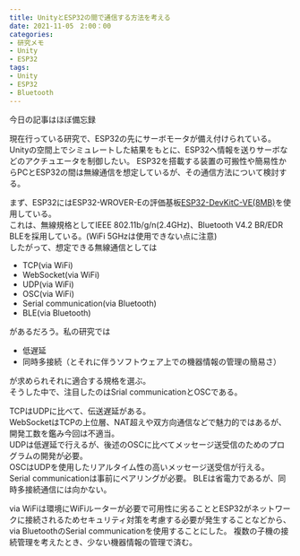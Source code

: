 ```yaml
---
title: UnityとESP32の間で通信する方法を考える
date: 2021-11-05　2:00：00
categories:
- 研究メモ
- Unity
- ESP32
tags:
- Unity
- ESP32
- Bluetooth
---
```


今日の記事はほぼ備忘録

現在行っている研究で、ESP32の先にサーボモータが備え付けられている。  
Unityの空間上でシミュレートした結果をもとに、ESP32へ情報を送りサーボなどのアクチュエータを制御したい。
ESP32を搭載する装置の可搬性や簡易性からPCとESP32の間は無線通信を想定しているが、その通信方法について検討する。

<!-- more -->

まず、ESP32にはESP32-WROVER-Eの評価基板[ESP32-DevKitC-VE(8MB)](https://akizukidenshi.com/catalog/g/gM-15674/)を使用している。  
これは、無線規格としてIEEE 802.11b/g/n(2.4GHz)、Bluetooth V4.2 BR/EDR BLEを採用している。(WiFi 5GHzは使用できない点に注意)  
したがって、想定できる無線通信としては

- TCP(via WiFi)
- WebSocket(via WiFi)
- UDP(via WiFi)
- OSC(via WiFi)
- Serial communication(via Bluetooth)
- BLE(via Bluetooth)

があるだろう。私の研究では
- 低遅延
- 同時多接続（とそれに伴うソフトウェア上での機器情報の管理の簡易さ）

が求められそれに適合する規格を選ぶ。  
そうした中で、注目したのはSrial communicationとOSCである。  

TCPはUDPに比べて、伝送遅延がある。  
WebSocketはTCPの上位層、NAT超えや双方向通信などで魅力的ではあるが、開発工数を鑑み今回は不適当。  
UDPは低遅延で行えるが、後述のOSCに比べてメッセージ送受信のためのプログラムの開発が必要。   
OSCはUDPを使用したリアルタイム性の高いメッセージ送受信が行える。  
Serial communicationは事前にペアリングが必要。
BLEは省電力であるが、同時多接続通信には向かない。  

via WiFiは環境にWiFiルーターが必要で可用性に劣ることとESP32がネットワークに接続されるためセキュリティ対策を考慮する必要が発生することなどから、via BluetoothのSerial communicationを使用することにした。
複数の子機の接続管理を考えたとき、少ない機器情報の管理で済む。